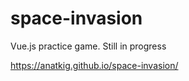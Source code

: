 # space-invasion
Vue.js practice game. Still in progress

https://anatkig.github.io/space-invasion/
